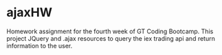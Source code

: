# ajaxHW
Homework assignment for the fourth week of GT Coding Bootcamp. This project JQuery and .ajax resources to query the iex trading api and return information to the user.
